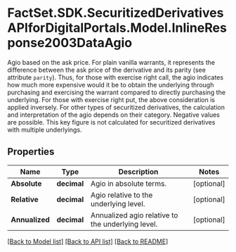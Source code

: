 # FactSet.SDK.SecuritizedDerivativesAPIforDigitalPortals.Model.InlineResponse2003DataAgio
Agio based on the ask price.  For plain vanilla warrants, it represents the difference between the ask price of the derivative and its parity (see attribute `parity`). Thus, for those with exercise right call, the agio indicates how much more expensive would it be to obtain the underlying through purchasing and exercising the warrant compared to directly purchasing the underlying. For those with exercise right put, the above consideration is applied inversely. For other types of securitized derivatives, the calculation and interpretation of the agio depends on their category. Negative values are possible. This key figure is not calculated for securitized derivatives with multiple underlyings.

## Properties

Name | Type | Description | Notes
------------ | ------------- | ------------- | -------------
**Absolute** | **decimal** | Agio in absolute terms. | [optional] 
**Relative** | **decimal** | Agio relative to the underlying level. | [optional] 
**Annualized** | **decimal** | Annualized agio relative to the underlying level. | [optional] 

[[Back to Model list]](../README.md#documentation-for-models) [[Back to API list]](../README.md#documentation-for-api-endpoints) [[Back to README]](../README.md)

